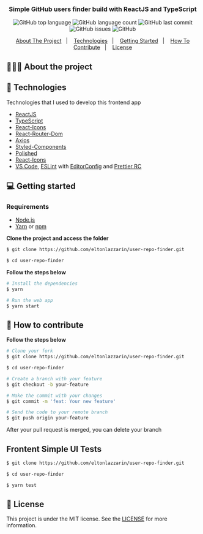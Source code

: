 <h3 align="center"> 
  Simple GitHub users finder build with ReactJS and TypeScript
</h3>

<p align="center"></p>

<p align="center">
  <img alt="GitHub top language" src="https://img.shields.io/github/languages/top/eltonlazzarin/user-repo-finder">

  <img alt="GitHub language count" src="https://img.shields.io/github/languages/count/eltonlazzarin/user-repo-finder">

  <img alt="GitHub last commit" src="https://img.shields.io/github/last-commit/eltonlazzarin/user-repo-finder">

  <img alt="GitHub issues" src="https://img.shields.io/github/issues/eltonlazzarin/user-repo-finder">

  <img alt="GitHub" src="https://img.shields.io/github/license/eltonlazzarin/user-repo-finder">
</p>

<p align="center">
  <a href="#-about-the-project">About The Project</a>&nbsp;&nbsp;&nbsp;|&nbsp;&nbsp;&nbsp;
  <a href="#-technologies">Technologies</a>&nbsp;&nbsp;&nbsp;|&nbsp;&nbsp;&nbsp;
  <a href="#-getting-started">Getting Started</a>&nbsp;&nbsp;&nbsp;|&nbsp;&nbsp;&nbsp;
  <a href="#-how-to-contribute">How To Contribute</a>&nbsp;&nbsp;&nbsp;|&nbsp;&nbsp;&nbsp;
  <a href="#-license">License</a>
</p>

## 👨🏻‍💻 About the project

## 🚀 Technologies

Technologies that I used to develop this frontend app

- [ReactJS](https://nodejs.org/en)
- [TypeScript](https://www.typescriptlang.org)
- [React-Icons](https://github.com/wwayne/react-tooltip)
- [React-Router-Dom](https://reactrouter.com/web/guides/quick-start)
- [Axios](https://github.com/axios/axios)
- [Styled-Components](https://styled-components.com)
- [Polished](https://github.com/styled-components/polished)
- [React-Icons](https://react-icons.github.io/react-icons)
- [VS Code](https://code.visualstudio.com), [ESLint](https://marketplace.visualstudio.com/items?itemName=dbaeumer.vscode-eslint) with [EditorConfig](https://marketplace.visualstudio.com/items?itemName=EditorConfig.EditorConfig) and [Prettier RC](https://github.com/prettier/prettier)

## 💻 Getting started

### Requirements

- [Node.js](https://nodejs.org/en/)
- [Yarn](https://classic.yarnpkg.com/) or [npm](https://www.npmjs.com/)

**Clone the project and access the folder**

```bash
$ git clone https://github.com/eltonlazzarin/user-repo-finder.git

$ cd user-repo-finder
```

**Follow the steps below**

```bash
# Install the dependencies
$ yarn

# Run the web app
$ yarn start
```

## 🤔 How to contribute

**Follow the steps below**

```bash
# Clone your fork
$ git clone https://github.com/eltonlazzarin/user-repo-finder.git

$ cd user-repo-finder

# Create a branch with your feature
$ git checkout -b your-feature

# Make the commit with your changes
$ git commit -m 'feat: Your new feature'

# Send the code to your remote branch
$ git push origin your-feature
```

After your pull request is merged, you can delete your branch

## Frontent Simple UI Tests

```bash
$ git clone https://github.com/eltonlazzarin/user-repo-finder.git

$ cd user-repo-finder

$ yarn test
```

## 📝 License

This project is under the MIT license. See the [LICENSE](https://github.com/eltonlazzarin/user-repo-finder/blob/master/LICENSE) for more information.

